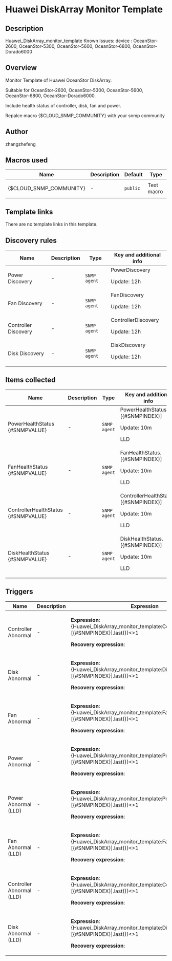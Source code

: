 # Huawei DiskArray Monitor Template

## Description

Huawei_DiskArray_monitor_template Known Issues: device : OceanStor-2600, OceanStor-5300, OceanStor-5600, OceanStor-6800, OceanStor-Dorado6000

## Overview

Monitor Template of Huawei OceanStor DiskArray.


Suitable for OceanStor-2600, OceanStor-5300, OceanStor-5600, OceanStor-6800, OceanStor-Dorado6000.


Include health status of controller, disk, fan and power.


Repalce macro {$CLOUD\_SNMP\_COMMUNITY} with your snmp community



## Author

zhangzhefeng

## Macros used

|Name|Description|Default|Type|
|----|-----------|-------|----|
|{$CLOUD_SNMP_COMMUNITY}|<p>-</p>|`public`|Text macro|
## Template links

There are no template links in this template.

## Discovery rules

|Name|Description|Type|Key and additional info|
|----|-----------|----|----|
|Power Discovery|<p>-</p>|`SNMP agent`|PowerDiscovery<p>Update: 12h</p>|
|Fan Discovery|<p>-</p>|`SNMP agent`|FanDiscovery<p>Update: 12h</p>|
|Controller Discovery|<p>-</p>|`SNMP agent`|ControllerDiscovery<p>Update: 12h</p>|
|Disk Discovery|<p>-</p>|`SNMP agent`|DiskDiscovery<p>Update: 12h</p>|
## Items collected

|Name|Description|Type|Key and additional info|
|----|-----------|----|----|
|PowerHealthStatus {#SNMPVALUE}|<p>-</p>|`SNMP agent`|PowerHealthStatus.[{#SNMPINDEX}]<p>Update: 10m</p><p>LLD</p>|
|FanHealthStatus {#SNMPVALUE}|<p>-</p>|`SNMP agent`|FanHealthStatus.[{#SNMPINDEX}]<p>Update: 10m</p><p>LLD</p>|
|ControllerHealthStatus {#SNMPVALUE}|<p>-</p>|`SNMP agent`|ControllerHealthStatus.[{#SNMPINDEX}]<p>Update: 10m</p><p>LLD</p>|
|DiskHealthStatus {#SNMPVALUE}|<p>-</p>|`SNMP agent`|DiskHealthStatus.[{#SNMPINDEX}]<p>Update: 10m</p><p>LLD</p>|
## Triggers

|Name|Description|Expression|Priority|
|----|-----------|----------|--------|
|Controller Abnormal|<p>-</p>|<p>**Expression**: {Huawei_DiskArray_monitor_template:ControllerHealthStatus.[{#SNMPINDEX}].last()}<>1</p><p>**Recovery expression**: </p>|high|
|Disk Abnormal|<p>-</p>|<p>**Expression**: {Huawei_DiskArray_monitor_template:DiskHealthStatus.[{#SNMPINDEX}].last()}<>1</p><p>**Recovery expression**: </p>|high|
|Fan Abnormal|<p>-</p>|<p>**Expression**: {Huawei_DiskArray_monitor_template:FanHealthStatus.[{#SNMPINDEX}].last()}<>1</p><p>**Recovery expression**: </p>|high|
|Power Abnormal|<p>-</p>|<p>**Expression**: {Huawei_DiskArray_monitor_template:PowerHealthStatus.[{#SNMPINDEX}].last()}<>1</p><p>**Recovery expression**: </p>|high|
|Power Abnormal (LLD)|<p>-</p>|<p>**Expression**: {Huawei_DiskArray_monitor_template:PowerHealthStatus.[{#SNMPINDEX}].last()}<>1</p><p>**Recovery expression**: </p>|high|
|Fan Abnormal (LLD)|<p>-</p>|<p>**Expression**: {Huawei_DiskArray_monitor_template:FanHealthStatus.[{#SNMPINDEX}].last()}<>1</p><p>**Recovery expression**: </p>|high|
|Controller Abnormal (LLD)|<p>-</p>|<p>**Expression**: {Huawei_DiskArray_monitor_template:ControllerHealthStatus.[{#SNMPINDEX}].last()}<>1</p><p>**Recovery expression**: </p>|high|
|Disk Abnormal (LLD)|<p>-</p>|<p>**Expression**: {Huawei_DiskArray_monitor_template:DiskHealthStatus.[{#SNMPINDEX}].last()}<>1</p><p>**Recovery expression**: </p>|high|
